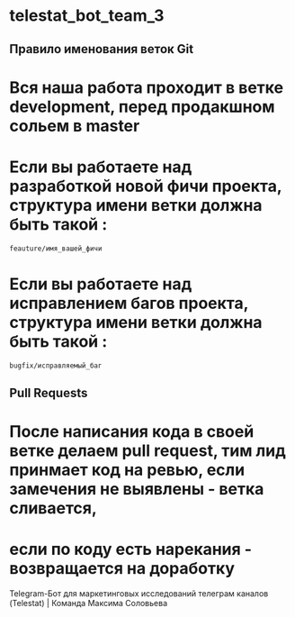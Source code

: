 # telestat_bot_team_3

## Правило именования веток Git
# Вся наша работа проходит в ветке development, перед продакшном сольем в master

# Если вы работаете над разработкой новой фичи проекта, структура имени ветки должна быть такой :
```
feauture/имя_вашей_фичи
```

# Если вы работаете над исправлением багов проекта, структура имени ветки должна быть такой :
```
bugfix/исправляемый_баг
```

## Pull Requests
# После написания кода в своей ветке делаем pull request, тим лид принмает код на ревью, если замечения не выявлены - ветка сливается,
# если по коду есть нарекания - возвращается на доработку 

Telegram-Бот для маркетинговых исследований телеграм каналов (Telestat) | Команда Максима Соловьева
